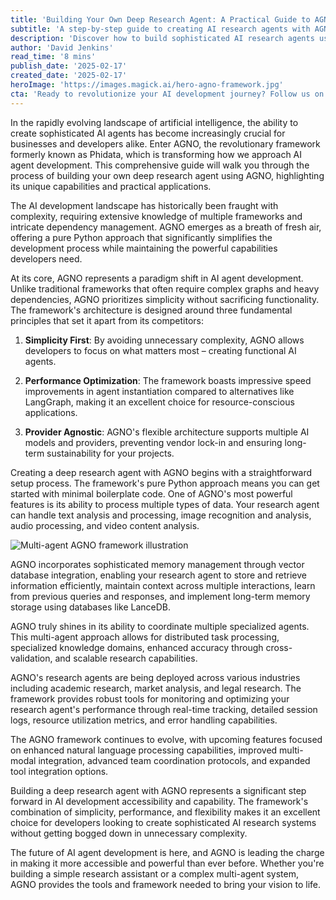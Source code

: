 ```yaml
---
title: 'Building Your Own Deep Research Agent: A Practical Guide to AGNO Framework'
subtitle: 'A step-by-step guide to creating AI research agents with AGNO'
description: 'Discover how to build sophisticated AI research agents using AGNO, the revolutionary framework that simplifies AI development while maintaining powerful capabilities. Learn about its multi-modal processing, advanced memory management, and multi-agent coordination features that are transforming how we approach AI agent development.'
author: 'David Jenkins'
read_time: '8 mins'
publish_date: '2025-02-17'
created_date: '2025-02-17'
heroImage: 'https://images.magick.ai/hero-agno-framework.jpg'
cta: 'Ready to revolutionize your AI development journey? Follow us on LinkedIn for the latest updates on AGNO framework and join a community of innovative developers shaping the future of AI agent development.'
---
```


In the rapidly evolving landscape of artificial intelligence, the ability to create sophisticated AI agents has become increasingly crucial for businesses and developers alike. Enter AGNO, the revolutionary framework formerly known as Phidata, which is transforming how we approach AI agent development. This comprehensive guide will walk you through the process of building your own deep research agent using AGNO, highlighting its unique capabilities and practical applications.

The AI development landscape has historically been fraught with complexity, requiring extensive knowledge of multiple frameworks and intricate dependency management. AGNO emerges as a breath of fresh air, offering a pure Python approach that significantly simplifies the development process while maintaining the powerful capabilities developers need.

At its core, AGNO represents a paradigm shift in AI agent development. Unlike traditional frameworks that often require complex graphs and heavy dependencies, AGNO prioritizes simplicity without sacrificing functionality. The framework's architecture is designed around three fundamental principles that set it apart from its competitors:

1. **Simplicity First**: By avoiding unnecessary complexity, AGNO allows developers to focus on what matters most – creating functional AI agents.

2. **Performance Optimization**: The framework boasts impressive speed improvements in agent instantiation compared to alternatives like LangGraph, making it an excellent choice for resource-conscious applications.

3. **Provider Agnostic**: AGNO's flexible architecture supports multiple AI models and providers, preventing vendor lock-in and ensuring long-term sustainability for your projects.

Creating a deep research agent with AGNO begins with a straightforward setup process. The framework's pure Python approach means you can get started with minimal boilerplate code. One of AGNO's most powerful features is its ability to process multiple types of data. Your research agent can handle text analysis and processing, image recognition and analysis, audio processing, and video content analysis.

![Multi-agent AGNO framework illustration](https://i.magick.ai/PIXE/1738406181100_magick_img.webp)

AGNO incorporates sophisticated memory management through vector database integration, enabling your research agent to store and retrieve information efficiently, maintain context across multiple interactions, learn from previous queries and responses, and implement long-term memory storage using databases like LanceDB.

AGNO truly shines in its ability to coordinate multiple specialized agents. This multi-agent approach allows for distributed task processing, specialized knowledge domains, enhanced accuracy through cross-validation, and scalable research capabilities.

AGNO's research agents are being deployed across various industries including academic research, market analysis, and legal research. The framework provides robust tools for monitoring and optimizing your research agent's performance through real-time tracking, detailed session logs, resource utilization metrics, and error handling capabilities.

The AGNO framework continues to evolve, with upcoming features focused on enhanced natural language processing capabilities, improved multi-modal integration, advanced team coordination protocols, and expanded tool integration options.

Building a deep research agent with AGNO represents a significant step forward in AI development accessibility and capability. The framework's combination of simplicity, performance, and flexibility makes it an excellent choice for developers looking to create sophisticated AI research systems without getting bogged down in unnecessary complexity.

The future of AI agent development is here, and AGNO is leading the charge in making it more accessible and powerful than ever before. Whether you're building a simple research assistant or a complex multi-agent system, AGNO provides the tools and framework needed to bring your vision to life.
